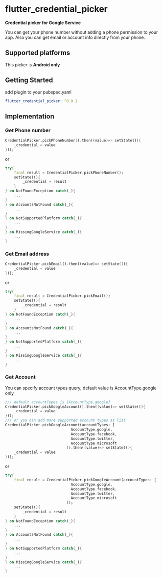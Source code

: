 # flutter_credential_picker

**Credential picker for Google Service**

You can get your phone number without adding a phone permission to your app. Also you can get email or account info directly from your phone.

## Supported platforms

This picker is **Android only**

## Getting Started


add plugin to your pubspec.yaml

```yaml
flutter_credential_picker: ^0.0.1
```
## Implementation
### Get Phone number
```dart
CredentialPicker.pickPhoneNumber().then((value)=> setState((){
    _credential = value
}));
```
or
```dart
try{
    final result = CredentialPicker.pickPhoneNumber();
    setState((){
        _credential = result
    }
} on NotFoundException catch(_){
    ...
}
} on AccountsNotFound catch(_){
    ...
}
} on NotSupportedPlatform catch(_){
    ...
}
} on MissingGoogleService catch(_){
    ...
}
```

### Get Email address
```dart
CredentialPicker.pickEmail().then((value)=> setState((){
    _credential = value
}));
```
or
```dart
try{
    final result = CredentialPicker.pickEmail();
    setState((){
        _credential = result
    }
} on NotFoundException catch(_){
    ...
}
} on AccountsNotFound catch(_){
    ...
}
} on NotSupportedPlatform catch(_){
    ...
}
} on MissingGoogleService catch(_){
    ...
}
```

### Get Account

You can specify account types query, default value is AccountType.google only

```dart
/// default accountTypes is [AccountType.google]
CredentialPicker.pickGoogleAccount().then((value)=> setState((){
    _credential = value
}));
/// or you can add more supported account types as list
CredentialPicker.pickGoogleAccount(accountTypes: [
                              AccountType.google,
                              AccountType.facebook,
                              AccountType.twitter,
                              AccountType.microsoft
                            ]).then((value)=> setState((){
    _credential = value
}));
```

or
```dart
try{
    final result = CredentialPicker.pickGoogleAccount(accountTypes: [
                              AccountType.google,
                              AccountType.facebook,
                              AccountType.twitter,
                              AccountType.microsoft
                            ]);
    setState((){
        _credential = result
    }
} on NotFoundException catch(_){
    ...
}
} on AccountsNotFound catch(_){
    ...
}
} on NotSupportedPlatform catch(_){
    ...
}
} on MissingGoogleService catch(_){
    ...
}
```